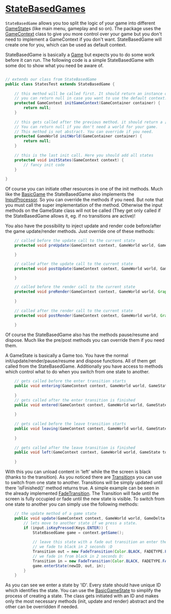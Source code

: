 [StateBasedGames][3]
=================

`StateBasedGame` allows you too split the logic of your game into different [GameState][1]s (like main menu, gameplay and so on).
The package uses the [GameContext][2] class to give you more control over your game but you don't need to implement a GameContext if you don't want.
StateBasedGame will create one for you, which can be used as default context.

StateBasedGame is basically a [Game][4] but expects you to do some work before it can run. The following code is a simple StateBasedGame with some doc to show what you need be aware of.
```Java

// extends our class from StateBasedGame
public class StatesTest extends StateBasedGame {
	
	// this method will be called first. It should return an instance of a GameContext.
	// you can return null in case you want to use the default context.
	protected GameContext initGameContext(GameContainer container) {
		return null;
	}
	
	// this gets called after the previous method. it should return a [GameWorld][5] object. 
	// You can return null if you don't need a world for your game.
	// This method is not abstract. You can override if you need.
	protected GameWorld initWorld(GameContainer container) {
		return null;
	}
	
	// this is the last init call. Here you should add all states
	protected void initStates(GameContext context) {
		// fancy init code
	}
	
}
```
Of course you can initiate other resources in one of the init methods. Much like the [BasicGame][6] the StateBasedGame also implements the [InputProcessor][7].
So you can override the methods if you need. But note that you must call the super implementation of the method. Otherwise the input methods on the GameState class
will not be called (They get only called if the StateBasedGame allows it, eg. if no transitions are active)!

You also have the possibility to inject update and render code before/after the game update/render methods. Just override one of these methods:
```Java
	// called before the update call to the current state
	protected void preUpdate(GameContext context, GameWorld world, GameDelta delta) {

	}

	// called after the update call to the current state
	protected void postUpdate(GameContext context, GameWorld world, GameDelta delta) {

	}

	// called before the render call to the current state
	protected void preRender(GameContext context, GameWorld world, Graphics g) {
	
	}
	
	// called after the render call to the current state
	protected void postRender(GameContext context, GameWorld world, Graphics g) {
	
	}
```
Of course the StateBasedGame also has the methods pause/resume and dispose. Much like the pre/post methods you can override them if you need them.

A GameState is basically a Game too. You have the normal init/update/render/pause/resume and dispose functions. All of them get called from the StateBasedGame.
Additionally you have access to methods which control what to do when you switch from one state to another.
```Java
	// gets called before the enter transition starts
	public void entering(GameContext context, GameWorld world, GameState form) {
	
	}
	// gets called after the enter transition is finished
	public void entered(GameContext context, GameWorld world, GameState form) {
	
	}
	
	// gets called before the leave transition starts
	public void leaving(GameContext context, GameWorld world, GameState to)  {
	
	}
	
	// gets called after the leave transition is finished
	public void left(GameContext context, GameWorld world, GameState to) {
	
	}
```
With this you can unload content in 'left' while the the screen is black (thanks to the transition). 
As you noticed there are [Transition][9]s you can use to switch from one state to another. Transitions will be simply updated until there 'isFinished()' method returns true.
A simple example can be seen in the already implemented [FadeTransition][10]. The Transition will fade until the screen is fully occupied or fade until the 
new state is visible. To switch from one state to another you can simply use the following methods:
```Java
	// the update method of a game state
	public void update(GameContext context, GameWorld world, GameDelta delta) {
		// lets move to another state if we press a state.
		if (input.isKeyPressed(Keys.ENTER)) {
			StateBasedGame game = context.getGame();
			
			// leave this state with a fade out transition an enter the new state with an fade in transition
			// we fade to black in 2 seconds :D
			Transition out = new FadeTransition(Color.BLACK, FADETYPE.FADE_OUT, 2.0f);
			// we fade in from black in 2 seconds D:
			Transition in = new FadeTransition(Color.BLACK, FADETYPE.FADE_IN, 2.0f);
			game.enterState(newID, out, in);
		}
	}
```
As you can see we enter a state by 'ID'. Every state should have unique ID which identifies the state. You can use the [BasicGameState][8] to simplify the process
of creating a state. The class gets initiated with an ID and makes only the most necessary methods (init, update and render) abstract and the other can be overridden if needed.


[1]: https://github.com/Regiden/RadicalFishEngine/blob/master/_RadicalFishGDX/src/de/radicalfish/state/GameState.java
[2]: https://github.com/Regiden/RadicalFishEngine/blob/master/_RadicalFishGDX/src/de/radicalfish/context/GameContext.java
[3]: https://github.com/Regiden/RadicalFishEngine/blob/master/_RadicalFishGDX/src/de/radicalfish/state/StateBasedGame.java
[4]: https://github.com/Regiden/RadicalFishEngine/blob/master/_RadicalFishGDX/src/de/radicalfish/Game.java
[5]: https://github.com/Regiden/RadicalFishEngine/blob/master/_RadicalFishGDX/src/de/radicalfish/world/World.java
[6]: https://github.com/Regiden/RadicalFishEngine/blob/master/_RadicalFishGDX/src/de/radicalfish/BasicGame.java
[7]: https://github.com/libgdx/libgdx/blob/master/gdx/src/com/badlogic/gdx/InputProcessor.java
[8]: https://github.com/Regiden/RadicalFishEngine/blob/master/_RadicalFishGDX/src/de/radicalfish/state/BasicGameState.java
[9]: https://github.com/Regiden/RadicalFishEngine/blob/master/_RadicalFishGDX/src/de/radicalfish/state/transitions/Transition.java
[10]: https://github.com/Regiden/RadicalFishEngine/blob/master/_RadicalFishGDX/src/de/radicalfish/state/transitions/FadeTransition.java

